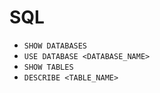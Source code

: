 # SQL

- `SHOW DATABASES`
- `USE DATABASE <DATABASE_NAME>`
- `SHOW TABLES`
- `DESCRIBE <TABLE_NAME>`

